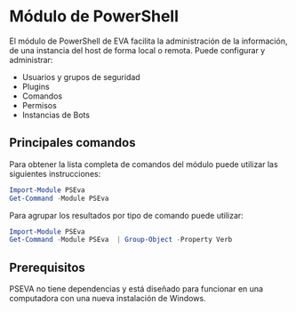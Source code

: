 # Módulo de PowerShell

El módulo de PowerShell de EVA facilita la administración de la información, de una instancia del host de forma local o remota. Puede configurar y administrar:

- Usuarios y grupos de seguridad
- Plugins
- Comandos
- Permisos
- Instancias de Bots

## Principales comandos

Para obtener la lista completa de comandos del módulo puede utilizar las siguientes instrucciones:

```powershell
Import-Module PSEva
Get-Command -Module PSEva
```

Para agrupar los resultados por tipo de comando puede utilizar:

```powershell
Import-Module PSEva
Get-Command -Module PSEva  | Group-Object -Property Verb
```

## Prerequisitos

PSEVA no tiene dependencias y está diseñado para funcionar en una computadora con una nueva instalación de Windows.

